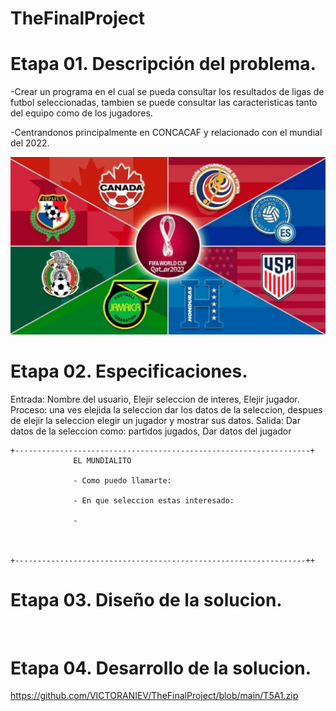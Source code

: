 # TheFinalProject

# Etapa 01. Descripción del problema.

-Crear un programa en el cual se pueda consultar los resultados de ligas de futbol seleccionadas, tambien se puede consultar las caracteristicas tanto del equipo como de los jugadores. 

-Centrandonos principalmente en CONCACAF y relacionado con el mundial del 2022.

![](https://github.com/VICTORANIEV/TheFinalProject/blob/main/concacaf.jpg)

# Etapa 02. Especificaciones.

Entrada:
Nombre del usuario, Elejir seleccion de interes, Elejir jugador.
Proceso:
una ves elejida la seleccion dar los datos de la seleccion, despues de elejir la seleccion elegir un jugador y mostrar sus datos.
Salida:
Dar datos de la seleccion como: partidos jugados, Dar datos del jugador 

~~~
+------------------------------------------------------------------+
              EL MUNDIALITO

              - Como puedo llamarte: 

              - En que seleccion estas interesado:

              - 



+-----------------------------------------------------------------++
~~~


# Etapa 03. Diseño de la solucion.
![]()

# Etapa 04. Desarrollo de la solucion.

https://github.com/VICTORANIEV/TheFinalProject/blob/main/T5A1.zip
